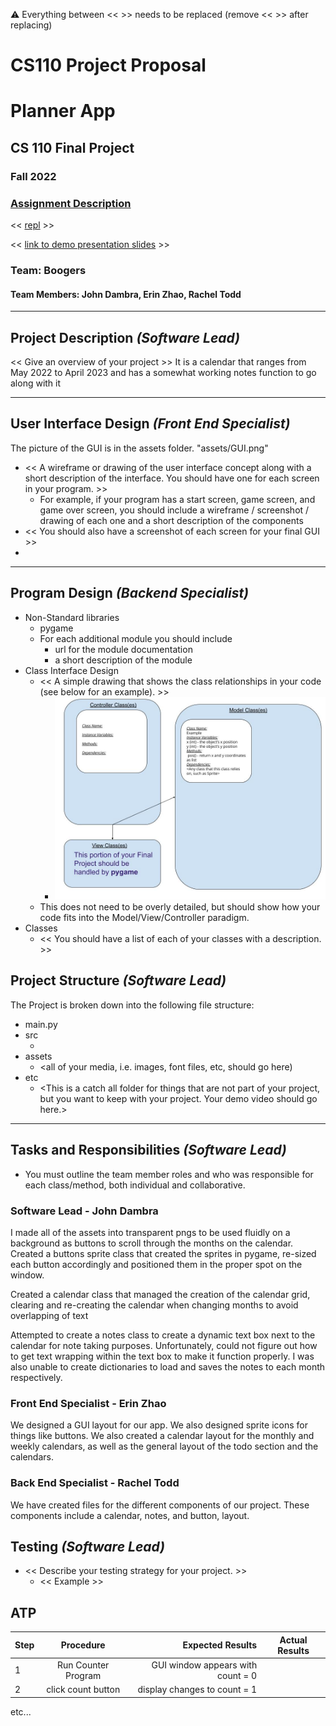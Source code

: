 :warning: Everything between << >> needs to be replaced (remove << >> after replacing)
# CS110 Project Proposal
# Planner App
## CS 110 Final Project
### Fall 2022
### [Assignment Description](https://docs.google.com/document/d/1H4R6yLL7som1lglyXWZ04RvTp_RvRFCCBn6sqv-82ps/edit#)

<< [repl](#) >>

<< [link to demo presentation slides](#) >>

### Team:  Boogers 
####  Team Members: John Dambra, Erin Zhao, Rachel Todd

***

## Project Description *(Software Lead)*

<< Give an overview of your project >>
It is a calendar that ranges from May 2022 to April 2023 and has a somewhat working notes function to go along with it

***    

## User Interface Design *(Front End Specialist)*

The picture of the GUI is in the assets folder. "assets/GUI.png"
* << A wireframe or drawing of the user interface concept along with a short description of the interface. You should have one for each screen in your program. >>
    * For example, if your program has a start screen, game screen, and game over screen, you should include a wireframe / screenshot / drawing of each one and a short description of the components
* << You should also have a screenshot of each screen for your final GUI >>
* 

***        

## Program Design *(Backend Specialist)*

* Non-Standard libraries
    * pygame
    * For each additional module you should include
        * url for the module documentation
        * a short description of the module
* Class Interface Design
    * << A simple drawing that shows the class relationships in your code (see below for an example). >>
        * ![class diagram](assets/class_diagram.jpg)
    * This does not need to be overly detailed, but should show how your code fits into the Model/View/Controller paradigm.
* Classes
    * << You should have a list of each of your classes with a description. >>

## Project Structure *(Software Lead)*

The Project is broken down into the following file structure:

* main.py
* src
    * <all of your python files should go here>
* assets
    * <all of your media, i.e. images, font files, etc, should go here)
* etc
    * <This is a catch all folder for things that are not part of your project, but you want to keep with your project. Your demo video should go here.>

***

## Tasks and Responsibilities *(Software Lead)*

   * You must outline the team member roles and who was responsible for each class/method, both individual and collaborative.

### Software Lead - John Dambra

I made all of the assets into transparent pngs to be used fluidly on a background as buttons to scroll through the months on the calendar. Created a buttons sprite class that created the sprites in pygame, re-sized each button accordingly and positioned them in the proper spot on the window.

Created a calendar class that managed the creation of the calendar grid, clearing and re-creating the calendar when changing months to avoid overlapping of text

Attempted to create a notes class to create a dynamic text box next to the calendar for note taking purposes. Unfortunately, could not figure out how to get text wrapping within the text box to make it function properly. I was also unable to create dictionaries to load and saves the notes to each month respectively.

### Front End Specialist - Erin Zhao

We designed a GUI layout for our app. We also designed sprite icons for things like buttons. We also created a calendar layout for the monthly and weekly calendars, as well as the general layout of the todo section and the calendars.

### Back End Specialist - Rachel Todd

We have created files for the different components of our project. These components include a calendar, notes, and button, layout. 

## Testing *(Software Lead)*

* << Describe your testing strategy for your project. >>
    * << Example >>

## ATP

| Step                  | Procedure     | Expected Results  | Actual Results |
| ----------------------|:-------------:| -----------------:| -------------- |
|  1  | Run Counter Program  | GUI window appears with count = 0  |          |
|  2  | click count button  | display changes to count = 1 |                 |
etc...
